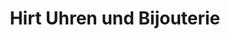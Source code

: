 ---
title: "Hirt Uhren und Bijouterie"
url: /reinach-ag/hirt-uhren-und-bijouterie/
shop: Schmuck
---